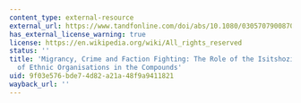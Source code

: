 ```yaml
---
content_type: external-resource
external_url: https://www.tandfonline.com/doi/abs/10.1080/03057079008708224
has_external_license_warning: true
license: https://en.wikipedia.org/wiki/All_rights_reserved
status: ''
title: 'Migrancy, Crime and Faction Fighting: The Role of the Isitshozi in the Development
  of Ethnic Organisations in the Compounds'
uid: 9f03e576-bde7-4d82-a21a-48f9a9411821
wayback_url: ''
---
```

